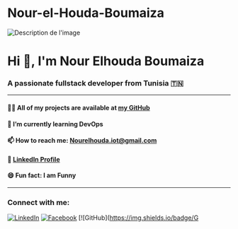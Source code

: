 # Nour-el-Houda-Boumaiza
![Description de l'image](https://camo.githubusercontent.com/f5c3e1dc84eaf34422b8de6ee73374f264ad0b5371b119db12bf5862d02d985d/68747470733a2f2f63646e2e6472696262626c652e636f6d2f75736572732f313733323336382f73637265656e73686f74732f363535333837322f7765625f646576656c6f7065722e676966)
# Hi 👋, I'm Nour Elhouda Boumaiza

### A passionate fullstack developer from Tunisia 🇹🇳

---

#### 👨‍💻 All of my projects are available at [my GitHub]([https://github.com/HomraniMahdi](https://github.com/nourelhoudabmz))

#### 🌱 I’m currently learning DevOps

#### 📫 How to reach me: Nourelhouda.iot@gmail.com

#### 👔 [LinkedIn Profile]([https://www.linkedin.com/in/mahdi-homrani/](https://www.linkedin.com/in/boumaiza-nour-el-houda-3542121b3/))

#### 😄 Fun fact: I am Funny

---

### Connect with me:

[![LinkedIn](https://img.shields.io/badge/LinkedIn-0077B5?style=for-the-badge&logo=linkedin&logoColor=white)]([https://linkedin.com/in/mahdi-homrani](https://www.linkedin.com/in/boumaiza-nour-el-houda-3542121b3/))
[![Facebook](https://img.shields.io/badge/Facebook-1877F2?style=for-the-badge&logo=facebook&logoColor=white)](https://www.facebook.com/boumaiza.nourelhouda.9)
[![GitHub](https://img.shields.io/badge/G
